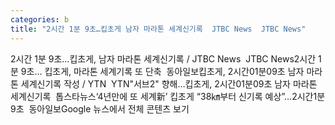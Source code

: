 ```yaml
---
categories: b
title: "2시간 1분 9초…킵초게 남자 마라톤 세계신기록  JTBC News  JTBC News"
---
```

2시간 1분 9초…킵초게, 남자 마라톤 세계신기록 / JTBC News&nbsp;&nbsp;JTBC News2시간 1분 9초… 킵초게, 마라톤 세계기록 또 단축&nbsp;&nbsp;동아일보킵초게, 2시간01분09초 남자 마라톤 세계신기록 작성 / YTN&nbsp;&nbsp;YTN"서브2" 향해…킵초게, 2시간01분09초 남자 마라톤 세계신기록&nbsp;&nbsp;톱스타뉴스‘4년만에 또 세계新’ 킵초게 “38㎞부터 신기록 예상”…2시간1분9초&nbsp;&nbsp;동아일보Google 뉴스에서 전체 콘텐츠 보기